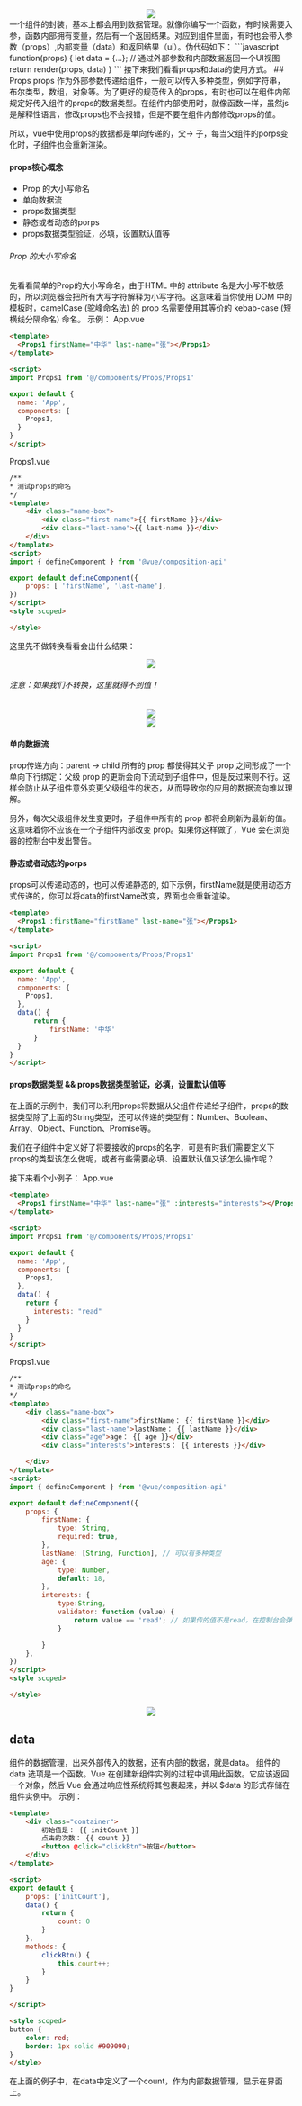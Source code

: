 <div style="text-align: center"><img src="./组件/vue数据管理.jpg"></div>
一个组件的封装，基本上都会用到数据管理。就像你编写一个函数，有时候需要入参，函数内部拥有变量，然后有一个返回结果。对应到组件里面，有时也会带入参数（props）,内部变量（data）和返回结果（ui）。伪代码如下：
```javascript
function(props) {
    let data = {...};
    // 通过外部参数和内部数据返回一个UI视图
    return render(props, data)
}
```
接下来我们看看props和data的使用方式。
## Props
props 作为外部参数传递给组件，一般可以传入多种类型，例如字符串，布尔类型，数组，对象等。为了更好的规范传入的props，有时也可以在组件内部规定好传入组件的props的数据类型。在组件内部使用时，就像函数一样，虽然js是解释性语言，修改props也不会报错，但是不要在组件内部修改props的值。

所以，vue中使用props的数据都是单向传递的，父-> 子，每当父组件的porps变化时，子组件也会重新渲染。

#### props核心概念
* Prop 的大小写命名
* 单向数据流
* props数据类型
* 静态或者动态的porps
* props数据类型验证，必填，设置默认值等



###### Prop 的大小写命名
先看看简单的Prop的大小写命名，由于HTML 中的 attribute 名是大小写不敏感的，所以浏览器会把所有大写字符解释为小写字符。这意味着当你使用 DOM 中的模板时，camelCase (驼峰命名法) 的 prop 名需要使用其等价的 kebab-case (短横线分隔命名) 命名。
示例：
App.vue
```html
<template>
  <Props1 firstName="中华" last-name="张"></Props1>
</template>

<script>
import Props1 from '@/components/Props/Props1'

export default {
  name: 'App',
  components: {
    Props1,
  }
}
</script>
```
Props1.vue
```html
/**
* 测试props的命名
*/
<template>
    <div class="name-box">
        <div class="first-name">{{ firstName }}</div>
        <div class="last-name">{{ last-name }}</div>
    </div>
</template>
<script>
import { defineComponent } from '@vue/composition-api'

export default defineComponent({
    props: [ 'firstName', 'last-name'],
})
</script>
<style scoped>

</style>
```
这里先不做转换看看会出什么结果：
<div style="text-align: center"><img src="./组件/props1.jpg"></div>

###### 注意：如果我们不转换，这里就得不到值！
<div style="text-align: center"><img src="./组件/props2.jpg"></div>
<div style="text-align: center"><img src="./组件/props3.jpg"></div>

#### 单向数据流
prop传递方向：parent -> child
所有的 prop 都使得其父子 prop 之间形成了一个单向下行绑定：父级 prop 的更新会向下流动到子组件中，但是反过来则不行。这样会防止从子组件意外变更父级组件的状态，从而导致你的应用的数据流向难以理解。

另外，每次父级组件发生变更时，子组件中所有的 prop 都将会刷新为最新的值。这意味着你不应该在一个子组件内部改变 prop。如果你这样做了，Vue 会在浏览器的控制台中发出警告。

#### 静态或者动态的porps
props可以传递动态的，也可以传递静态的, 如下示例，firstName就是使用动态方式传递的，你可以将data的firstName改变，界面也会重新渲染。
```html
<template>
  <Props1 :firstName="firstName" last-name="张"></Props1>
</template>

<script>
import Props1 from '@/components/Props/Props1'

export default {
  name: 'App',
  components: {
    Props1,
  },
  data() {
      return {
          firstName: '中华'
      }
  }
}
</script>
```
####  props数据类型 && props数据类型验证，必填，设置默认值等
在上面的示例中，我们可以利用props将数据从父组件传递给子组件，props的数据类型除了上面的String类型，还可以传递的类型有：Number、Boolean、Array、Object、Function、Promise等。

我们在子组件中定义好了将要接收的props的名字，可是有时我们需要定义下props的类型该怎么做呢，或者有些需要必填、设置默认值又该怎么操作呢？

接下来看个小例子：
App.vue
```html
<template>
  <Props1 firstName="中华" last-name="张" :interests="interests"></Props1>
</template>

<script>
import Props1 from '@/components/Props/Props1'

export default {
  name: 'App',
  components: {
    Props1,
  },
  data() {
    return {
      interests: "read"
    }
  }
}
</script>
```
Props1.vue
```html
/**
* 测试props的命名
*/
<template>
    <div class="name-box">
        <div class="first-name">firstName： {{ firstName }}</div>
        <div class="last-name">lastName： {{ lastName }}</div>
        <div class="age">age： {{ age }}</div>
        <div class="interests">interests： {{ interests }}</div>

    </div>
</template>
<script>
import { defineComponent } from '@vue/composition-api'

export default defineComponent({
    props: {
        firstName: {
            type: String,
            required: true,
        },
        lastName: [String, Function], // 可以有多种类型
        age: {
            type: Number,
            default: 18,
        },
        interests: {
            type:String, 
            validator: function (value) {
                return value == 'read'; // 如果传的值不是read，在控制台会弹出警告，在程序上不会看出区别
            }

        }
    },
})
</script>
<style scoped>

</style>
```
<div style="text-align: center"><img src="./组件/props4.jpg"></div>

## data
组件的数据管理，出来外部传入的数据，还有内部的数据，就是data。
组件的 data 选项是一个函数。Vue 在创建新组件实例的过程中调用此函数。它应该返回一个对象，然后 Vue 会通过响应性系统将其包裹起来，并以 $data 的形式存储在组件实例中。
示例：
```html
<template>
    <div class="container">
        初始值是： {{ initCount }}
        点击的次数： {{ count }}
        <button @click="clickBtn">按钮</button>
    </div>
</template>

<script>
export default {
    props: ['initCount'],
    data() {
        return {
            count: 0
        }
    },
    methods: {
        clickBtn() {
            this.count++;
        }
    }
}

</script>

<style scoped>
button {
    color: red;
    border: 1px solid #909090;
}
</style>
```
在上面的例子中，在data中定义了一个count，作为内部数据管理，显示在界面上。